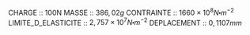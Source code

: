 CHARGE :: 100N
MASSE :: $386,02g$
CONTRAINTE :: $1660\times 10^{8}N\centerdot m^{-2}$ 
LIMITE_D_ELASTICITE :: $2,757\times 10^{7}N\centerdot m^{-2}$ 
DEPLACEMENT :: $0,1107mm$ 